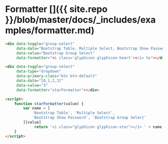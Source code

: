 # Formatter []({{ site.repo }}/blob/master/docs/_includes/examples/formatter.md)

<div data-toggle="group-select"
     data-data="Bootstrap Table, Multiple Select, Bootstrap Show Password, Bootstrap Group Select"
     data-value="Bootstrap Group Select"
     data-formatter="<i class='glyphicon glyphicon-heart'></i> %s"></div>

```html
<div data-toggle="group-select"
     data-data="Bootstrap Table, Multiple Select, Bootstrap Show Password, Bootstrap Group Select"
     data-value="Bootstrap Group Select"
     data-formatter="<i class='glyphicon glyphicon-heart'></i> %s"></div>
```

<div data-toggle="group-select"
     data-type="dropdown"
     data-primary-class="btn btn-default"
     data-data="[0,1,2,3]"
     data-value="3"
     data-formatter="starFormatter"></div>

<script>
function starFormatter(value) {
     var name = ['Bootstrap Table', 'Multiple Select', 'Bootstrap Show Password', 'Bootstrap Group Select'][value]
     return '<i class="glyphicon glyphicon-star"></i> ' + name;
}
</script>

```html
<div data-toggle="group-select"
     data-type="dropdown"
     data-primary-class="btn btn-default"
     data-data="[0,1,2,3]"
     data-value="3"
     data-formatter="starFormatter"></div>

<script>
    function starFormatter(value) {
        var name = [
            'Bootstrap Table', 'Multiple Select',
            'Bootstrap Show Password', 'Bootstrap Group Select'
        ][value]
             return '<i class="glyphicon glyphicon-star"></i> ' + name;
    }
</script>
```
